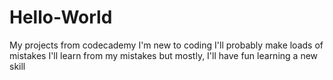 # Hello-World
My projects from codecademy
I'm new to coding
I'll probably make loads of mistakes
I'll learn from my mistakes
but mostly, I'll have fun learning a new skill

